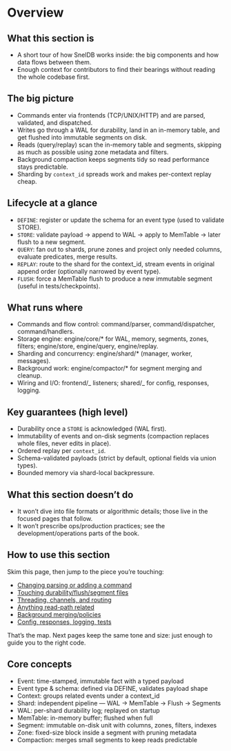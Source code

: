 # Overview

## What this section is

- A short tour of how SnelDB works inside: the big components and how data flows between them.
- Enough context for contributors to find their bearings without reading the whole codebase first.

## The big picture

- Commands enter via frontends (TCP/UNIX/HTTP) and are parsed, validated, and dispatched.
- Writes go through a WAL for durability, land in an in-memory table, and get flushed into immutable segments on disk.
- Reads (query/replay) scan the in-memory table and segments, skipping as much as possible using zone metadata and filters.
- Background compaction keeps segments tidy so read performance stays predictable.
- Sharding by `context_id` spreads work and makes per-context replay cheap.

## Lifecycle at a glance

- `DEFINE`: register or update the schema for an event type (used to validate STORE).
- `STORE`: validate payload → append to WAL → apply to MemTable → later flush to a new segment.
- `QUERY`: fan out to shards, prune zones and project only needed columns, evaluate predicates, merge results.
- `REPLAY`: route to the shard for the context_id, stream events in original append order (optionally narrowed by event type).
- `FLUSH`: force a MemTable flush to produce a new immutable segment (useful in tests/checkpoints).

## What runs where

- Commands and flow control: command/parser, command/dispatcher, command/handlers.
- Storage engine: engine/core/\* for WAL, memory, segments, zones, filters; engine/store, engine/query, engine/replay.
- Sharding and concurrency: engine/shard/\* (manager, worker, messages).
- Background work: engine/compactor/\* for segment merging and cleanup.
- Wiring and I/O: frontend/_ listeners; shared/_ for config, responses, logging.

## Key guarantees (high level)

- Durability once a `STORE` is acknowledged (WAL first).
- Immutability of events and on-disk segments (compaction replaces whole files, never edits in place).
- Ordered replay per `context_id`.
- Schema-validated payloads (strict by default, optional fields via union types).
- Bounded memory via shard-local backpressure.

## What this section doesn’t do

- It won’t dive into file formats or algorithmic details; those live in the focused pages that follow.
- It won’t prescribe ops/production practices; see the development/operations parts of the book.

## How to use this section

Skim this page, then jump to the piece you’re touching:

- [Changing parsing or adding a command](../commands/)
- [Touching durability/flush/segment files](./storage_engine.md)
- [Threading, channels, and routing](./sharding.md)
- [Anything read-path related](./query_replay.md)
- [Background merging/policies](./compaction.md)
- [Config, responses, logging, tests](./infrastructure.md)

That’s the map. Next pages keep the same tone and size: just enough to guide you to the right code.

## Core concepts

- Event: time-stamped, immutable fact with a typed payload
- Event type & schema: defined via DEFINE, validates payload shape
- Context: groups related events under a context_id
- Shard: independent pipeline — WAL → MemTable → Flush → Segments
- WAL: per-shard durability log; replayed on startup
- MemTable: in-memory buffer; flushed when full
- Segment: immutable on-disk unit with columns, zones, filters, indexes
- Zone: fixed-size block inside a segment with pruning metadata
- Compaction: merges small segments to keep reads predictable
